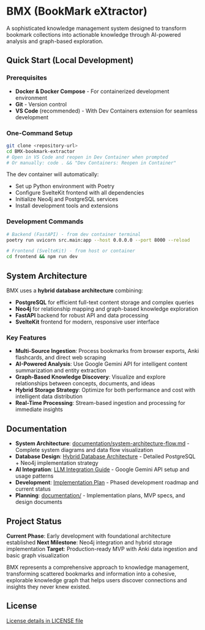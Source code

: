 # BMX (BookMark eXtractor)

A sophisticated knowledge management system designed to transform bookmark collections into actionable knowledge through AI-powered analysis and graph-based exploration.

## Quick Start (Local Development)

### Prerequisites
- **Docker & Docker Compose** - For containerized development environment
- **Git** - Version control
- **VS Code** (recommended) - With Dev Containers extension for seamless development

### One-Command Setup
```bash
git clone <repository-url>
cd BMX-bookmark-extractor
# Open in VS Code and reopen in Dev Container when prompted
# Or manually: code . && "Dev Containers: Reopen in Container"
```

The dev container will automatically:
- Set up Python environment with Poetry
- Configure SvelteKit frontend with all dependencies
- Initialize Neo4j and PostgreSQL services
- Install development tools and extensions

### Development Commands
```bash
# Backend (FastAPI) - from dev container terminal
poetry run uvicorn src.main:app --host 0.0.0.0 --port 8000 --reload

# Frontend (SvelteKit) - from host or container
cd frontend && npm run dev
```

## System Architecture

BMX uses a **hybrid database architecture** combining:
- **PostgreSQL** for efficient full-text content storage and complex queries
- **Neo4j** for relationship mapping and graph-based knowledge exploration
- **FastAPI** backend for robust API and data processing
- **SvelteKit** frontend for modern, responsive user interface

### Key Features

*   **Multi-Source Ingestion**: Process bookmarks from browser exports, Anki flashcards, and direct web scraping
*   **AI-Powered Analysis**: Use Google Gemini API for intelligent content summarization and entity extraction
*   **Graph-Based Knowledge Discovery**: Visualize and explore relationships between concepts, documents, and ideas
*   **Hybrid Storage Strategy**: Optimize for both performance and cost with intelligent data distribution
*   **Real-Time Processing**: Stream-based ingestion and processing for immediate insights

## Documentation

*   **System Architecture**: [documentation/system-architecture-flow.md](documentation/system-architecture-flow.md) - Complete system diagrams and data flow visualization
*   **Database Design**: [Hybrid Database Architecture](documentation/hybrid-database-architecture.md) - Detailed PostgreSQL + Neo4j implementation strategy
*   **AI Integration**: [LLM Integration Guide](documentation/llm-integration.md) - Google Gemini API setup and usage patterns
*   **Development**: [Implementation Plan](documentation/implementation-plan.md) - Phased development roadmap and current status
*   **Planning**: [documentation/](documentation/) - Implementation plans, MVP specs, and design documents

## Project Status

**Current Phase**: Early development with foundational architecture established
**Next Milestone**: Neo4j integration and hybrid storage implementation
**Target**: Production-ready MVP with Anki data ingestion and basic graph visualization

BMX represents a comprehensive approach to knowledge management, transforming scattered bookmarks and information into a cohesive, explorable knowledge graph that helps users discover connections and insights they never knew existed.

## License

[License details in LICENSE file](LICENSE)
